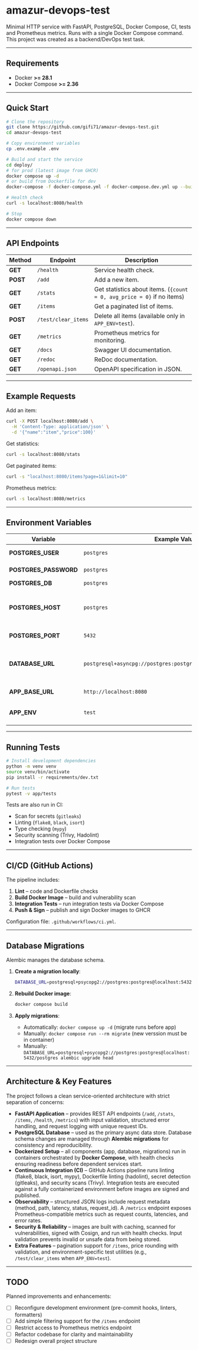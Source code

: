 # amazur-devops-test

Minimal HTTP service with FastAPI, PostgreSQL, Docker Compose, CI, tests and Prometheus metrics.
Runs with a single Docker Compose command. This project was created as a backend/DevOps test task.

---

## Requirements

- Docker **>= 28.1**
- Docker Compose **>= 2.36**

---

## Quick Start

```bash
# Clone the repository
git clone https://github.com/gifi71/amazur-devops-test.git
cd amazur-devops-test

# Copy environment variables
cp .env.example .env

# Build and start the service
cd deploy/
# for prod (latest image from GHCR)
docker compose up -d
# or build from Dockerfile for dev
docker-compose -f docker-compose.yml -f docker-compose.dev.yml up --build

# Health check
curl -s localhost:8080/health

# Stop
docker compose down
```

---

## API Endpoints

| Method | Endpoint          | Description |
|--------|------------------|-------------|
| **GET**  | `/health`          | Service health check. |
| **POST** | `/add`             | Add a new item. |
| **GET**  | `/stats`           | Get statistics about items. (`{count = 0, avg_price = 0}` if no items) |
| **GET**  | `/items`           | Get a paginated list of items. |
| **POST** | `/test/clear_items` | Delete all items (available only in `APP_ENV=test`). |
| **GET**  | `/metrics`         | Prometheus metrics for monitoring. |
| **GET**  | `/docs`            | Swagger UI documentation. |
| **GET**  | `/redoc`           | ReDoc documentation. |
| **GET**  | `/openapi.json`    | OpenAPI specification in JSON. |

---

## Example Requests

Add an item:

```bash
curl -X POST localhost:8080/add \
  -H 'Content-Type: application/json' \
  -d '{"name":"item","price":100}'
```

Get statistics:

```bash
curl -s localhost:8080/stats
```

Get paginated items:

```bash
curl -s "localhost:8080/items?page=1&limit=10"
```

Prometheus metrics:

```bash
curl -s localhost:8080/metrics
```

---

## Environment Variables

| Variable        | Example Value                                           | Description |
|-----------------|---------------------------------------------------------|-------------|
| **POSTGRES_USER**     | `postgres`                                         | Username for PostgreSQL. |
| **POSTGRES_PASSWORD** | `postgres`                                         | Password for PostgreSQL. |
| **POSTGRES_DB**       | `postgres`                                         | Database name. |
| **POSTGRES_HOST**     | `postgres`                                         | Hostname of the PostgreSQL server (container/service name). |
| **POSTGRES_PORT**     | `5432`                                             | PostgreSQL server port. |
| **DATABASE_URL**      | `postgresql+asyncpg://postgres:postgres@postgres:5432/postgres` | Full async database connection string (SQLAlchemy + asyncpg). |
| **APP_BASE_URL**      | `http://localhost:8080`                            | Base URL of the application. |
| **APP_ENV**           | `test`                                             | Application environment (`dev`, `test`, `prod`). |

---

## Running Tests

```bash
# Install development dependencies
python -m venv venv
source venv/bin/activate
pip install -r requirements/dev.txt

# Run tests
pytest -v app/tests
```

Tests are also run in CI:

- Scan for secrets (`gitleaks`)
- Linting (`flake8`, `black`, `isort`)
- Type checking (`mypy`)
- Security scanning (Trivy, Hadolint)
- Integration tests over Docker Compose

---

## CI/CD (GitHub Actions)

The pipeline includes:

1. **Lint** – code and Dockerfile checks
2. **Build Docker Image** – build and vulnerability scan
3. **Integration Tests** – run integration tests via Docker Compose
4. **Push & Sign** – publish and sign Docker images to GHCR

Configuration file: `.github/workflows/ci.yml`.

---

## Database Migrations

Alembic manages the database schema.  

1. **Create a migration locally**:

    ```bash
    DATABASE_URL=postgresql+psycopg2://postgres:postgres@localhost:5432/postgres alembic revision -m "change" --autogenerate
    ```

2. **Rebuild Docker image**:

    ```bash
    docker compose build
    ```

3. **Apply migrations**:

    - Automatically: `docker compose up -d` (migrate runs before app)
    - Manually: `docker compose run --rm migrate` (new verssion must be in container)
    - Manually: `DATABASE_URL=postgresql+psycopg2://postgres:postgres@localhost:5432/postgres alembic upgrade head`

---

## Architecture & Key Features

The project follows a clean service-oriented architecture with strict separation of concerns:

- **FastAPI Application** – provides REST API endpoints (`/add`, `/stats`, `/items`, `/health`, `/metrics`) with input validation, structured error handling, and request logging with unique request IDs.
- **PostgreSQL Database** – used as the primary async data store. Database schema changes are managed through **Alembic migrations** for consistency and reproducibility.
- **Dockerized Setup** – all components (app, database, migrations) run in containers orchestrated by **Docker Compose**, with health checks ensuring readiness before dependent services start.
- **Continuous Integration (CI)** – GitHub Actions pipeline runs linting (flake8, black, isort, mypy), Dockerfile linting (hadolint), secret detection (gitleaks), and security scans (Trivy). Integration tests are executed against a fully containerized environment before images are signed and published.
- **Observability** – structured JSON logs include request metadata (method, path, latency, status, request_id). A `/metrics` endpoint exposes Prometheus-compatible metrics such as request counts, latencies, and error rates.
- **Security & Reliability** – images are built with caching, scanned for vulnerabilities, signed with Cosign, and run with health checks. Input validation prevents invalid or unsafe data from being stored.
- **Extra Features** – pagination support for `/items`, price rounding with validation, and environment-specific test utilities (e.g., `/test/clear_items` when `APP_ENV=test`).

---

## TODO

Planned improvements and enhancements:

- [ ] Reconfigure development environment (pre-commit hooks, linters, formatters)
- [ ] Add simple filtering support for the `/items` endpoint
- [ ] Restrict access to Prometheus metrics endpoint
- [ ] Refactor codebase for clarity and maintainability
- [ ] Redesign overall project structure

